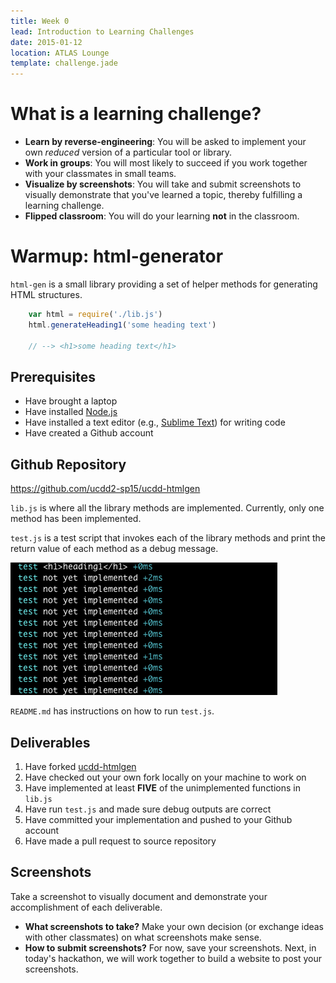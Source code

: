 ```yaml
---
title: Week 0
lead: Introduction to Learning Challenges
date: 2015-01-12
location: ATLAS Lounge
template: challenge.jade
---
```


# What is a learning challenge?

* __Learn by reverse-engineering__: You will be asked to implement your own _reduced_ version of a particular tool or library.
* __Work in groups__: You will most likely to succeed if you work together with your classmates in small teams. 
* __Visualize by screenshots__: You will take and submit screenshots to visually demonstrate that you've learned a topic, thereby fulfilling a learning challenge.
* __Flipped classroom__: You will do your learning __not__ in the classroom.

# Warmup: html-generator

<code>html-gen</code> is a small library providing a set of helper methods for generating HTML structures.

```javascript
	var html = require('./lib.js')
	html.generateHeading1('some heading text')
	
	// --> <h1>some heading text</h1>
```

## Prerequisites

* Have brought a laptop
* Have installed [Node.js](http://nodejs.org/)
* Have installed a text editor (e.g., [Sublime Text](http://www.sublimetext.com/)) for writing code
* Have created a Github account

## Github Repository

<a href="https://github.com/ucdd2-sp15/ucdd-htmlgen" class="btn btn-info">https://github.com/ucdd2-sp15/ucdd-htmlgen</a>

<code>lib.js</code> is where all the library methods are implemented. Currently, only one method has been implemented.

<code>test.js</code> is a test script that invokes each of the library methods and print the return value of each method as a debug message.

![screen](screen.png)

<code>README.md</code> has instructions on how to run <code>test.js</code>.

## Deliverables

1. Have forked [ucdd-htmlgen](https://github.com/ucdd2-sp15/ucdd-htmlgen)
2. Have checked out your own fork locally on your machine to work on
3. Have implemented at least __FIVE__ of the unimplemented functions in <code>lib.js</code>
4. Have run <code>test.js</code> and made sure debug outputs are correct
5. Have committed your implementation and pushed to your Github account
6. Have made a pull request to source repository

## Screenshots
Take a screenshot to visually document and demonstrate your accomplishment of each deliverable. 

* __What screenshots to take?__ Make your own decision (or exchange ideas with other classmates) on what screenshots make sense.
* __How to submit screenshots?__ For now, save your screenshots. Next, in today's hackathon, we will work together to build a website to post your screenshots.
